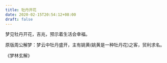 ```yaml
---
title: 牡丹开花
date: 2020-02-15T20:54:12+08:00
draft: false
---
```


梦见牡丹开花，吉兆，预示着生活会幸福。

原版周公解梦：梦云中牡丹盛开，主有姚黄(姚黄是一种牡丹花)之客，贸利求名。

《梦林玄解》